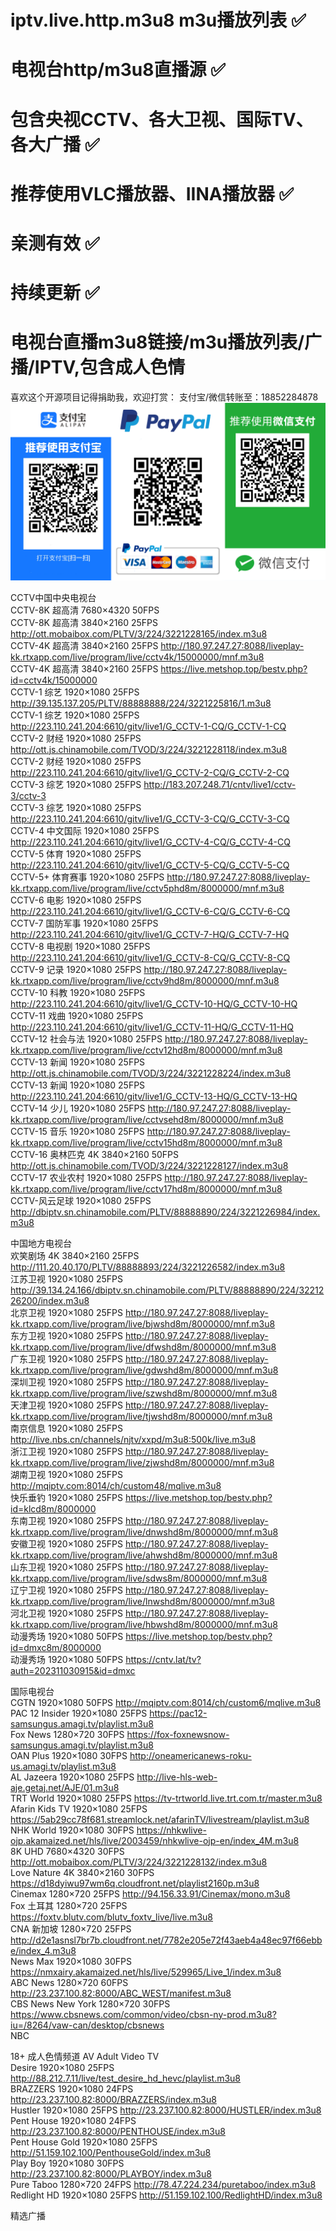# iptv.live.http.m3u8 m3u播放列表 ✅
# 电视台http/m3u8直播源 ✅
# 包含央视CCTV、各大卫视、国际TV、各大广播 ✅
# 推荐使用VLC播放器、IINA播放器 ✅
# 亲测有效 ✅
# 持续更新 ✅
# 电视台直播m3u8链接/m3u播放列表/广播/IPTV,包含成人色情
喜欢这个开源项目记得捐助我，欢迎打赏：
支付宝/微信转账至：18852284878
![打赏](./reward.png)

CCTV中国中央电视台  
CCTV-8K 超高清 7680×4320 50FPS  
CCTV-8K 超高清 3840×2160 25FPS http://ott.mobaibox.com/PLTV/3/224/3221228165/index.m3u8  
CCTV-4K 超高清 3840×2160 25FPS http://180.97.247.27:8088/liveplay-kk.rtxapp.com/live/program/live/cctv4k/15000000/mnf.m3u8  
CCTV-4K 超高清 3840×2160 25FPS https://live.metshop.top/bestv.php?id=cctv4k/15000000  
CCTV-1 综艺 1920×1080 25FPS http://39.135.137.205/PLTV/88888888/224/3221225816/1.m3u8  
CCTV-1 综艺 1920×1080 25FPS http://223.110.241.204:6610/gitv/live1/G_CCTV-1-CQ/G_CCTV-1-CQ  
CCTV-2 财经 1920×1080 25FPS http://ott.js.chinamobile.com/TVOD/3/224/3221228118/index.m3u8  
CCTV-2 财经 1920×1080 25FPS http://223.110.241.204:6610/gitv/live1/G_CCTV-2-CQ/G_CCTV-2-CQ  
CCTV-3 综艺 1920×1080 25FPS http://183.207.248.71/cntv/live1/cctv-3/cctv-3  
CCTV-3 综艺 1920×1080 25FPS http://223.110.241.204:6610/gitv/live1/G_CCTV-3-CQ/G_CCTV-3-CQ  
CCTV-4 中文国际 1920×1080 25FPS http://223.110.241.204:6610/gitv/live1/G_CCTV-4-CQ/G_CCTV-4-CQ  
CCTV-5 体育 1920×1080 25FPS http://223.110.241.204:6610/gitv/live1/G_CCTV-5-CQ/G_CCTV-5-CQ  
CCTV-5+ 体育赛事 1920×1080 25FPS http://180.97.247.27:8088/liveplay-kk.rtxapp.com/live/program/live/cctv5phd8m/8000000/mnf.m3u8  
CCTV-6 电影 1920×1080 25FPS http://223.110.241.204:6610/gitv/live1/G_CCTV-6-CQ/G_CCTV-6-CQ  
CCTV-7 国防军事 1920×1080 25FPS http://223.110.241.204:6610/gitv/live1/G_CCTV-7-HQ/G_CCTV-7-HQ  
CCTV-8 电视剧 1920×1080 25FPS http://223.110.241.204:6610/gitv/live1/G_CCTV-8-CQ/G_CCTV-8-CQ  
CCTV-9 记录 1920×1080 25FPS http://180.97.247.27:8088/liveplay-kk.rtxapp.com/live/program/live/cctv9hd8m/8000000/mnf.m3u8  
CCTV-10 科教 1920×1080 25FPS http://223.110.241.204:6610/gitv/live1/G_CCTV-10-HQ/G_CCTV-10-HQ  
CCTV-11 戏曲 1920×1080 25FPS http://223.110.241.204:6610/gitv/live1/G_CCTV-11-HQ/G_CCTV-11-HQ  
CCTV-12 社会与法 1920×1080 25FPS http://180.97.247.27:8088/liveplay-kk.rtxapp.com/live/program/live/cctv12hd8m/8000000/mnf.m3u8  
CCTV-13 新闻 1920×1080 25FPS http://ott.js.chinamobile.com/TVOD/3/224/3221228224/index.m3u8  
CCTV-13 新闻 1920×1080 25FPS http://223.110.241.204:6610/gitv/live1/G_CCTV-13-HQ/G_CCTV-13-HQ  
CCTV-14 少儿 1920×1080 25FPS http://180.97.247.27:8088/liveplay-kk.rtxapp.com/live/program/live/cctvsehd8m/8000000/mnf.m3u8  
CCTV-15 音乐 1920×1080 25FPS http://180.97.247.27:8088/liveplay-kk.rtxapp.com/live/program/live/cctv15hd8m/8000000/mnf.m3u8  
CCTV-16 奥林匹克 4K 3840×2160 50FPS http://ott.js.chinamobile.com/TVOD/3/224/3221228127/index.m3u8  
CCTV-17 农业农村 1920×1080 25FPS http://180.97.247.27:8088/liveplay-kk.rtxapp.com/live/program/live/cctv17hd8m/8000000/mnf.m3u8  
CCTV-风云足球 1920×1080 25FPS http://dbiptv.sn.chinamobile.com/PLTV/88888890/224/3221226984/index.m3u8  

中国地方电视台  
欢笑剧场 4K 3840×2160 25FPS http://111.20.40.170/PLTV/88888893/224/3221226582/index.m3u8  
江苏卫视 1920×1080 25FPS http://39.134.24.166/dbiptv.sn.chinamobile.com/PLTV/88888890/224/3221226200/index.m3u8  
北京卫视 1920×1080 25FPS http://180.97.247.27:8088/liveplay-kk.rtxapp.com/live/program/live/bjwshd8m/8000000/mnf.m3u8  
东方卫视 1920×1080 25FPS http://180.97.247.27:8088/liveplay-kk.rtxapp.com/live/program/live/dfwshd8m/8000000/mnf.m3u8  
广东卫视 1920×1080 25FPS http://180.97.247.27:8088/liveplay-kk.rtxapp.com/live/program/live/gdwshd8m/8000000/mnf.m3u8  
深圳卫视 1920×1080 25FPS http://180.97.247.27:8088/liveplay-kk.rtxapp.com/live/program/live/szwshd8m/8000000/mnf.m3u8  
天津卫视 1920×1080 25FPS http://180.97.247.27:8088/liveplay-kk.rtxapp.com/live/program/live/tjwshd8m/8000000/mnf.m3u8  
南京信息 1920×1080 25FPS http://live.nbs.cn/channels/njtv/xxpd/m3u8:500k/live.m3u8  
浙江卫视 1920×1080 25FPS http://180.97.247.27:8088/liveplay-kk.rtxapp.com/live/program/live/zjwshd8m/8000000/mnf.m3u8  
湖南卫视 1920×1080 25FPS http://mqiptv.com:8014/ch/custom48/mqlive.m3u8  
快乐垂钓 1920×1080 25FPS https://live.metshop.top/bestv.php?id=klcd8m/8000000  
东南卫视 1920×1080 25FPS http://180.97.247.27:8088/liveplay-kk.rtxapp.com/live/program/live/dnwshd8m/8000000/mnf.m3u8  
安徽卫视 1920×1080 25FPS http://180.97.247.27:8088/liveplay-kk.rtxapp.com/live/program/live/ahwshd8m/8000000/mnf.m3u8  
山东卫视 1920×1080 25FPS http://180.97.247.27:8088/liveplay-kk.rtxapp.com/live/program/live/sdws8m/8000000/mnf.m3u8  
辽宁卫视 1920×1080 25FPS http://180.97.247.27:8088/liveplay-kk.rtxapp.com/live/program/live/lnwshd8m/8000000/mnf.m3u8  
河北卫视 1920×1080 25FPS http://180.97.247.27:8088/liveplay-kk.rtxapp.com/live/program/live/hbwshd8m/8000000/mnf.m3u8  
动漫秀场 1920×1080 50FPS  https://live.metshop.top/bestv.php?id=dmxc8m/8000000  
动漫秀场 1920×1080 50FPS  https://cntv.lat/tv?auth=202311030915&id=dmxc  

国际电视台  
CGTN 1920×1080 50FPS http://mqiptv.com:8014/ch/custom6/mqlive.m3u8  
PAC 12 Insider 1920×1080 25FPS https://pac12-samsungus.amagi.tv/playlist.m3u8  
Fox News 1280×720 30FPS https://fox-foxnewsnow-samsungus.amagi.tv/playlist.m3u8  
OAN Plus 1920×1080 30FPS http://oneamericanews-roku-us.amagi.tv/playlist.m3u8  
AL Jazeera 1920×1080 25FPS http://live-hls-web-aje.getaj.net/AJE/01.m3u8  
TRT World 1920×1080 25FPS https://tv-trtworld.live.trt.com.tr/master.m3u8  
Afarin Kids TV 1920×1080 25FPS https://5ab29cc78f681.streamlock.net/afarinTV/livestream/playlist.m3u8  
NHK World 1920×1080 30FPS https://nhkwlive-ojp.akamaized.net/hls/live/2003459/nhkwlive-ojp-en/index_4M.m3u8  
8K UHD 7680×4320 30FPS http://ott.mobaibox.com/PLTV/3/224/3221228132/index.m3u8  
Love Nature 4K 3840×2160 30FPS https://d18dyiwu97wm6q.cloudfront.net/playlist2160p.m3u8  
Cinemax 1280×720 25FPS http://94.156.33.91/Cinemax/mono.m3u8  
Fox 土耳其 1280×720 25FPS https://foxtv.blutv.com/blutv_foxtv_live/live.m3u8  
CNA 新加坡 1280×720 25FPS http://d2e1asnsl7br7b.cloudfront.net/7782e205e72f43aeb4a48ec97f66ebbe/index_4.m3u8  
News Max 1920×1080 30FPS https://nmxairy.akamaized.net/hls/live/529965/Live_1/index.m3u8  
ABC News 1280×720 60FPS http://23.237.100.82:8000/ABC_WEST/manifest.m3u8  
CBS News New York 1280×720 30FPS https://www.cbsnews.com/common/video/cbsn-ny-prod.m3u8?iu=/8264/vaw-can/desktop/cbsnews  
NBC  

18+ 成人色情频道 AV Adult Video TV  
Desire 1920×1080 25FPS http://88.212.7.11/live/test_desire_hd_hevc/playlist.m3u8  
BRAZZERS 1920×1080 24FPS http://23.237.100.82:8000/BRAZZERS/index.m3u8  
Hustler 1920×1080 25FPS http://23.237.100.82:8000/HUSTLER/index.m3u8  
Pent House 1920×1080 24FPS http://23.237.100.82:8000/PENTHOUSE/index.m3u8  
Pent House Gold 1920×1080 25FPS  http://51.159.102.100/PenthouseGold/index.m3u8  
Play Boy 1920×1080 30FPS http://23.237.100.82:8000/PLAYBOY/index.m3u8  
Pure Taboo 1280×720 24FPS http://78.47.224.234/puretaboo/index.m3u8  
Redlight HD 1920×1080 25FPS http://51.159.102.100/RedlightHD/index.m3u8  

精选广播  
